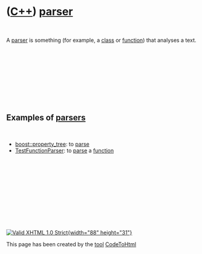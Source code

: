 



 

 

 

 

 

([C++](Cpp.htm)) [parser](CppParser.htm)
========================================

 

A [parser](CppParser.htm) is something (for example, a
[class](CppClass.htm) or [function](CppFunction.htm)) that analyses a
text.

 

 

 

 

 

Examples of [parsers](CppParser.htm)
------------------------------------

 

-   [boost::property\_tree](CppProperty_tree.htm): to
    [parse](CppParser.htm)
-   [TestFunctionParser](ToolTestFunctionParser.htm): to
    [parse](CppParser.htm) a [function](CppFunction.htm)

 

 

 

 

 





 

[![Valid XHTML 1.0 Strict](valid-xhtml10.png){width="88"
height="31"}](http://validator.w3.org/check?uri=referer)

This page has been created by the [tool](Tools.htm)
[CodeToHtml](ToolCodeToHtml.htm)
